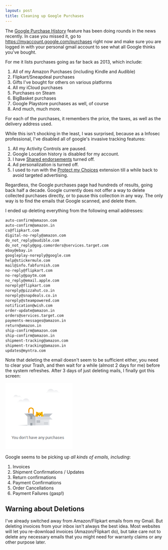 ```yaml
---
layout: post
title: Cleaning up Google Purchases
---
```


The [Google Purchase History](https://www.cnbc.com/2019/05/17/google-gmail-tracks-purchase-history-how-to-delete-it.html) feature has been doing rounds in the news recently. In case you missed it, go to <https://myaccount.google.com/purchases> right now and make sure you are logged in with your personal gmail account to see what all Google thinks you've bought.

For me it lists purchases going as far back as 2013, which include:

1. All of my Amazon Purchases (including Kindle and Audible)
2. Flipkart/Sneapdeal purchases
3. Gifts I've bought for others on various platforms
4. All my iCloud purchases
5. Purchases on Steam
6. BigBasket purchases
7. Google Playstore purchases as well, of course
8. And much, much more.

For each of the purchases, it remembers the price, the taxes, as well as the delivery address used.

While this isn't shocking in the least, I was surprised, because as a Infosec professional, I've disabled all of google's invasive tracking features:

1. All my Activity Controls are paused.
2. Google Location history is disabled for my account.
3. I have [Shared endorsements](https://myaccount.google.com/shared-endorsements) turned off.
4. Ad personalization is turned off.
5. I used to run with the [Protect my Choices](https://addons.mozilla.org/en-US/firefox/addon/protect-my-choices/) extension till a while back to avoid targeted advertising.

Regardless, the Google purchases page had hundreds of results, going back half a decade. Google currently does not offer a way to delete collected purchases directly, or to pause this collection in any way. The only way is to find the emails that Google scanned, and delete them.

I ended up deleting everything from the following email addresses:

```
auto-confirm@amazon.com
auto-confirm@amazon.in
cs@flipkart.com
digital-no-reply@amazon.com
do_not_reply@audible.com
do_not_reply@gog.comorders@services.target.com
ebay@ebay.in
googleplay-noreply@google.com
help@stickermule.com
mail@info.fabfurnish.com
no-reply@flipkart.com
no-reply@paytm.com
no_reply@email.apple.com
noreply@flipkart.com
noreply@pizzahut.co.in
noreply@snapdeals.co.in
noreply@steampowered.com
notification@wish.com
order-update@amazon.in
orders@services.target.com
payments-messages@amazon.in
return@amazon.in
ship-confirm@amazon.com
ship-confirm@amazon.in
shipment-tracking@amazon.com
shipment-tracking@amazon.in
updates@myntra.com
```

Note that deleting the email doesn't seem to be sufficient either, you need to clear your Trash, and then wait for a while (almost 2 days for me) before the system refreshes. After 3 days of just deleting mails, I finally got this screen:

![screenshot of google purchases dashboard showing "You don't have any purchases"](/img/google-purchases.png)

Google seems to be picking up _all kinds of emails, including_:

1. Invoices
2. Shipment Confirmations / Updates
3. Return confirmations
4. Payment Confirmations
5. Order Cancellations
6. Payment Failures (gasp!)

## Warning about Deletions

I've already switched away from Amazon/Flipkart emails from my Gmail. But deleting invoices from your inbox isn't always the best idea. Most websites will let you re-download invoices (Amazon/Flipkart do), but take care not to delete any necessary emails that you might need for warranty claims or any other purpose later.
